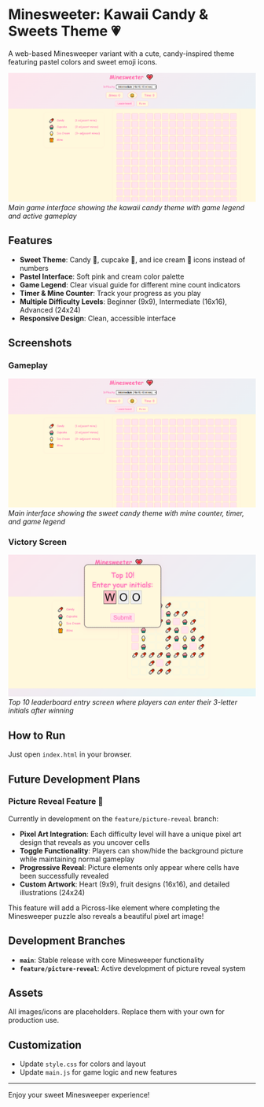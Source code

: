# Minesweeter: Kawaii Candy & Sweets Theme 💗

A web-based Minesweeper variant with a cute, candy-inspired theme featuring pastel colors and sweet emoji icons.

![Minesweeter Gameplay](screenshots/interface.PNG)
*Main game interface showing the kawaii candy theme with game legend and active gameplay*

## Features
- **Sweet Theme**: Candy 🍬, cupcake 🧁, and ice cream 🍦 icons instead of numbers
- **Pastel Interface**: Soft pink and cream color palette
- **Game Legend**: Clear visual guide for different mine count indicators
- **Timer & Mine Counter**: Track your progress as you play
- **Multiple Difficulty Levels**: Beginner (9x9), Intermediate (16x16), Advanced (24x24)
- **Responsive Design**: Clean, accessible interface

## Screenshots

### Gameplay
![Minesweeter Gameplay](screenshots/interface.PNG)
*Main interface showing the sweet candy theme with mine counter, timer, and game legend*

### Victory Screen
![Victory Celebration](screenshots/victory.png)
*Top 10 leaderboard entry screen where players can enter their 3-letter initials after winning*

## How to Run
Just open `index.html` in your browser.

## Future Development Plans

### Picture Reveal Feature 🎨
Currently in development on the `feature/picture-reveal` branch:
- **Pixel Art Integration**: Each difficulty level will have a unique pixel art design that reveals as you uncover cells
- **Toggle Functionality**: Players can show/hide the background picture while maintaining normal gameplay
- **Progressive Reveal**: Picture elements only appear where cells have been successfully revealed
- **Custom Artwork**: Heart (9x9), fruit designs (16x16), and detailed illustrations (24x24)

This feature will add a Picross-like element where completing the Minesweeper puzzle also reveals a beautiful pixel art image!

## Development Branches
- **`main`**: Stable release with core Minesweeper functionality
- **`feature/picture-reveal`**: Active development of picture reveal system

## Assets
All images/icons are placeholders. Replace them with your own for production use.

## Customization
- Update `style.css` for colors and layout
- Update `main.js` for game logic and new features

---

Enjoy your sweet Minesweeper experience!
